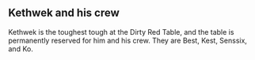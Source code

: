 
## Kethwek and his crew

Kethwek is the toughest tough at the Dirty Red Table, and the table is
permanently reserved for him and his crew.  They are Best, Kest, Senssix,
and Ko.

